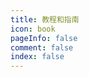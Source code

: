 ```yaml
---
title: 教程和指南
icon: book
pageInfo: false
comment: false
index: false
---
```


<BiliBili bvid="BV1vqXoYbEdp"/>

<Catalog />
